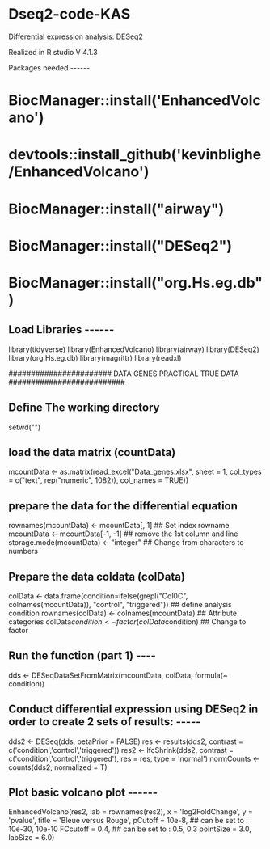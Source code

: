 # Dseq2-code-KAS
Differential expression analysis: DESeq2

Realized in R studio V 4.1.3 

Packages needed ------
# BiocManager::install('EnhancedVolcano')
# devtools::install_github('kevinblighe/EnhancedVolcano')
# BiocManager::install("airway")
# BiocManager::install("DESeq2")
# BiocManager::install("org.Hs.eg.db")

## Load Libraries ------
library(tidyverse)
library(EnhancedVolcano)
library(airway)
library(DESeq2)
library(org.Hs.eg.db)
library(magrittr)
library(readxl)


####################### DATA GENES PRACTICAL TRUE DATA ##########################

## Define The working directory
setwd("")

## load the data matrix (countData)
mcountData <- as.matrix(read_excel("Data_genes.xlsx", sheet = 1, col_types = c("text", rep("numeric", 1082)), col_names = TRUE))

## prepare the data for the differential equation
rownames(mcountData) <- mcountData[, 1]   ## Set index rowname
mcountData <- mcountData[-1, -1]   ## remove the 1st column and line
storage.mode(mcountData) <- "integer"    ## Change from characters to numbers

## Prepare the data coldata (colData)
colData <- data.frame(condition=ifelse(grepl("Col0C", colnames(mcountData)), "control", "triggered"))   ## define analysis condition
rownames(colData) <- colnames(mcountData)  ## Attribute categories
colData$condition <- factor(colData$condition)  ## Change to factor

## Run the function (part 1) ----
dds <- DESeqDataSetFromMatrix(mcountData, colData, formula(~ condition))

## Conduct differential expression using DESeq2 in order to create 2 sets of results: -----
dds2 <- DESeq(dds, betaPrior = FALSE)
res <- results(dds2, contrast = c('condition','control','triggered'))
res2 <- lfcShrink(dds2, contrast = c('condition','control','triggered'), res = res, type = 'normal')
normCounts <- counts(dds2, normalized = T)
## Plot  basic volcano plot ------
EnhancedVolcano(res2,
                lab = rownames(res2),
                x = 'log2FoldChange',
                y = 'pvalue',
                title = 'Bleue versus Rouge',
                pCutoff = 10e-8,     ## can be  set to : 10e-30, 10e-10
                FCcutoff = 0.4,       ## can be set to : 0.5, 0.3
                pointSize = 3.0,
                labSize = 6.0)

